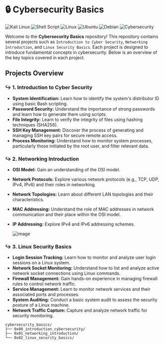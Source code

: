 # 🔒 Cybersecurity Basics

![Kali Linux](https://img.shields.io/badge/Kali_Linux-557C94?style=for-the-badge&logo=kali-linux&logoColor=white)
![Shell Script](https://img.shields.io/badge/shell_script-%23121011.svg?style=for-the-badge&logo=gnu-bash&logoColor=white)
![Linux](https://img.shields.io/badge/Linux-FCC624?style=for-the-badge&logo=linux&logoColor=black)
![Ubuntu](https://img.shields.io/badge/Ubuntu-E95420?style=for-the-badge&logo=ubuntu&logoColor=white)
![Debian](https://img.shields.io/badge/Debian-D70A53?style=for-the-badge&logo=debian&logoColor=white)
![Cybersecurity](https://img.shields.io/badge/Cybersecurity-007BFF?style=for-the-badge&logo=security&logoColor=white)

Welcome to the **Cybersecurity Basics** repository! This repository contains several projects such as `Introduction to Cyber Security`, `Networking Introduction`, and `Linux Security Basics`. Each project is designed to introduce fundamental concepts in cybersecurity. Below is an overview of the key topics covered in each project.

## Projects Overview

### &#8618; 1. Introduction to Cyber Security

- **System Identification:** Learn how to identify the system's distributor ID using basic Bash scripting.
- **Password Security:** Understand the importance of strong passwords and learn how to generate them using scripts.
- **File Integrity:** Learn to verify the integrity of files using hashing techniques (SHA256).
- **SSH Key Management:** Discover the process of generating and managing SSH key pairs for secure remote access.
- **Process Monitoring:** Understand how to monitor system processes, particularly those initiated by the root user, and filter relevant data.

### &#8618; 2. Networking Introduction

- **OSI Model:** Gain an understanding of the OSI model.
- **Network Protocols:** Explore various network protocols (e.g., TCP, UDP, IPv4, IPv6) and their roles in networking.
- **Network Topologies:** Learn about different LAN topologies and their characteristics.
- **MAC Addressing:** Understand the role of MAC addresses in network communication and their place within the OSI model.
- **IP Addressing:** Explore IPv4 and IPv6 addressing schemes.

  ![image](https://github.com/user-attachments/assets/54f42382-c431-498a-b4b9-333c4ad2d921)


### &#8618; 3. Linux Security Basics

- **Login Session Tracking:** Learn how to monitor and analyze user login sessions on a Linux system.
- **Network Socket Monitoring:** Understand how to list and analyze active network socket connections using Linux commands.
- **Firewall Management:** Gain hands-on experience in managing firewall rules to control network traffic.
- **Service Management:** Learn to monitor network services and their associated ports and processes.
- **System Auditing:** Conduct a basic system audit to assess the security posture of a Linux machine.
- **Network Traffic Capture:** Capture and analyze network traffic for security monitoring.

```
cybersecurity_basics/
├── 0x00_introduction_cybersecurity/
├── 0x01_networking_introduction/
└── 0x02_linux_security_basics/
```
